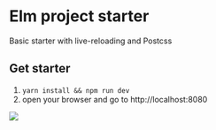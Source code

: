 # Elm project starter
Basic starter with live-reloading and Postcss

## Get starter
1. `yarn install && npm run dev`
2. open your browser and go to http://localhost:8080

![](http://www.reactiongifs.com/r/ahwg.gif)
